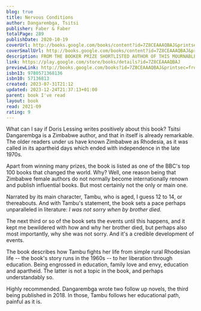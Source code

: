 ```yaml
---
blog: true
title: Nervous Conditions
author: Dangarembga, Tsitsi
publisher: Faber & Faber
totalPage: 289
publishDate: 2020-10-19
coverUrl: http://books.google.com/books/content?id=7Z8CEAAAQBAJ&printsec=frontcover&img=1&zoom=1&edge=curl&source=gbs_api
coverSmallUrl: http://books.google.com/books/content?id=7Z8CEAAAQBAJ&printsec=frontcover&img=1&zoom=5&edge=curl&source=gbs_api
description: FROM THE BOOKER PRIZE SHORTLISTED AUTHOR OF THIS MOURNABLE BODY, ONE OF THE BBC'S 100 WOMEN FOR 2020 ' UNFORGETTABLE' Alice Walker 'THIS IS THE BOOK WE'VE BEEN WAITING FOR' Doris Lessing 'A UNIQUE AND VALUABLE BOOK.' Booklist 'AN ABSORBING PAGE-TURNER' Bloomsbury Review 'A MASTERPIECE' Madeleine Thien 'ARRESTING' Kwame Anthony Appiah Two decades before Zimbabwe would win independence and ended white minority rule, thirteen-year-old Tambudzai Sigauke embarks on her education. On her shoulders rest the economic hopes of her parents, siblings, and extended family, and within her burns the desire for independence. A timeless coming-of-age tale, and a powerful exploration of cultural imperialism, Nervous Conditions charts Tambu's journey to personhood in a fledgling nation. 'With its searing observations, devastating exploration of the state of "not being", wicked humour and astonishing immersion into the mind of a young woman growing up and growing old before her time, the novel is a masterpiece.' Madelein Thien
link: https://play.google.com/store/books/details?id=7Z8CEAAAQBAJ
previewLink: http://books.google.com/books?id=7Z8CEAAAQBAJ&printsec=frontcover&dq=Tsitsi+Dangarembga,+Nervous+Conditions&hl=&as_pt=BOOKS&cd=2&source=gbs_api
isbn13: 9780571368136
isbn10: 57136813
created: 2023-07-31T21:12
updated: 2023-12-24T21:37:13+01:00
parent: book I've read
layout: book
read: 2021-09
rating: 9
---
```

  
What can I say if Doris Lessing writes positively about this book?  Tsitsi Dangarembga is a Zimbabwe author, and that in itself is already remarkable.  The older readers under us have known Zimbabwe as Rhodesia, as it was called in its apartheid days which ended with independence in the late 1970s.  
  
Apart from winning many prizes, the book is listed as one of the BBC's top 100 books that changed the world. Why? Well, one reason being that Zimbabwe female authors do not normally become internationally renown and publish influential books.  But most certainly not the only or main one.  
  
Narrated by its main character, Tambu, who is aged, I guess 12 to 14, or thereabouts.  And with Tambu's statement, the book sets a pace perhaps unparalleled in literature: _I was not sorry when by brother died._  
  
The next third or so of the book sets the events until this happens, and it kept me bewildered with how and why her brother died, but perhaps also most importantly, why she was not sorry. And it's a credible development of events.    
  
The book describes how Tambu fights her life from simple rural Rhodesian life -- the book's story runs in the 1960s -- to her liberation through education. Being engrossed in education, family love and envy, education and apartheid. The latter is not a topic in the book, and perhaps understandably so.    
  
Highly recommended. Dangarembga wrote two follow up novels, the third being published in 2018.   In those, Tambu follows her educational path, painful as it is.